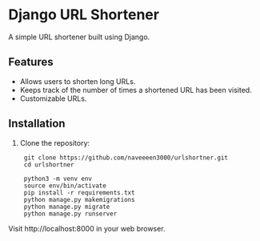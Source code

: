 # Django URL Shortener

A simple URL shortener built using Django.

## Features

- Allows users to shorten long URLs.
- Keeps track of the number of times a shortened URL has been visited.
- Customizable URLs.

## Installation

1. Clone the repository:

   ```shell
    git clone https://github.com/naveeeen3000/urlshortner.git
    cd urlshortner
    
    python3 -m venv env
    source env/bin/activate
    pip install -r requirements.txt
    python manage.py makemigrations
    python manage.py migrate
    python manage.py runserver
Visit http://localhost:8000 in your web browser.

